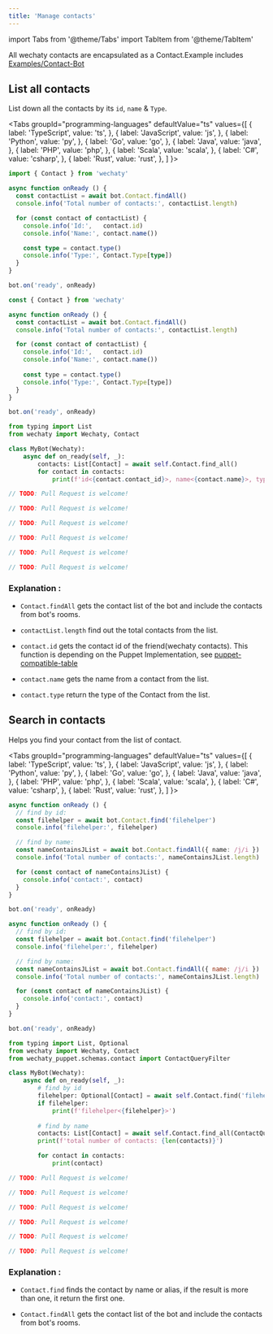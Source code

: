 ```yaml
---
title: 'Manage contacts'
---
```


import Tabs from '@theme/Tabs'
import TabItem from '@theme/TabItem'

All wechaty contacts are encapsulated as a Contact.Example includes [Examples/Contact-Bot](https://github.com/wechaty/wechaty/blob/1523c5e02be46ebe2cc172a744b2fbe53351540e/examples/contact-bot.ts)

## List all contacts

List down all the contacts by its `id`, `name` & `Type`.

<Tabs
  groupId="programming-languages"
  defaultValue="ts"
  values={[
    { label: 'TypeScript',  value: 'ts', },
    { label: 'JavaScript',  value: 'js', },
    { label: 'Python',      value: 'py', },
    { label: 'Go',          value: 'go', },
    { label: 'Java',        value: 'java', },
    { label: 'PHP',         value: 'php', },
    { label: 'Scala',       value: 'scala', },
    { label: 'C#',          value: 'csharp', },
    { label: 'Rust',        value: 'rust', },
  ]
}>

<TabItem value="ts">

```ts
import { Contact } from 'wechaty'

async function onReady () {
  const contactList = await bot.Contact.findAll()
  console.info('Total number of contacts:', contactList.length)

  for (const contact of contactList) {
    console.info('Id:',   contact.id)
    console.info('Name:', contact.name())

    const type = contact.type()
    console.info('Type:', Contact.Type[type])
  }
}

bot.on('ready', onReady)
```

</TabItem>
<TabItem value="js">

```js
const { Contact } from 'wechaty'

async function onReady () {
  const contactList = await bot.Contact.findAll()
  console.info('Total number of contacts:', contactList.length)

  for (const contact of contactList) {
    console.info('Id:',   contact.id)
    console.info('Name:', contact.name())
    
    const type = contact.type()
    console.info('Type:', Contact.Type[type])
  }
}

bot.on('ready', onReady)
```

</TabItem>
<TabItem value="py">

```py
from typing import List
from wechaty import Wechaty, Contact

class MyBot(Wechaty):
    async def on_ready(self, _):
        contacts: List[Contact] = await self.Contact.find_all()
        for contact in contacts:
            print(f'id<{contact.contact_id}>, name<{contact.name}>, type<{contact.type()}>')
```

</TabItem>
<TabItem value="go">

```go
// TODO: Pull Request is welcome!
```

</TabItem>
<TabItem value="java">

```java
// TODO: Pull Request is welcome!
```

</TabItem>
<TabItem value="php">

```php
// TODO: Pull Request is welcome!
```

</TabItem>
<TabItem value="scala">

```scala
// TODO: Pull Request is welcome!
```

</TabItem>
<TabItem value="csharp">

```csharp
// TODO: Pull Request is welcome!
```

</TabItem>
<TabItem value="rust">

```rust
// TODO: Pull Request is welcome!
```

</TabItem>
</Tabs>

### Explanation :

* `Contact.findAll` gets the contact list of the bot and include the contacts from bot's rooms.

* `contactList.length` find out the total contacts from the list.

* `contact.id` gets the contact id of the friend(wechaty contacts). This function is depending on the Puppet Implementation, see [puppet-compatible-table](https://wechaty.js.org/docs/specs/puppet/)

* `contact.name` gets the name from a contact from the list.

* `contact.type` return the type of the Contact from the list.

## Search in contacts

Helps you find your contact from the list of contact.

<Tabs
  groupId="programming-languages"
  defaultValue="ts"
  values={[
    { label: 'TypeScript',  value: 'ts', },
    { label: 'JavaScript',  value: 'js', },
    { label: 'Python',      value: 'py', },
    { label: 'Go',          value: 'go', },
    { label: 'Java',        value: 'java', },
    { label: 'PHP',         value: 'php', },
    { label: 'Scala',       value: 'scala', },
    { label: 'C#',          value: 'csharp', },
    { label: 'Rust',        value: 'rust', },
  ]
}>

<TabItem value="ts">

```ts
async function onReady () {
  // find by id:
  const filehelper = await bot.Contact.find('filehelper')
  console.info('filehelper:', filehelper)

  // find by name:
  const nameContainsJList = await bot.Contact.findAll({ name: /j/i })
  console.info('Total number of contacts:', nameContainsJList.length)

  for (const contact of nameContainsJList) {
    console.info('contact:', contact)
  }
}

bot.on('ready', onReady)
```

</TabItem>
<TabItem value="js">

```js
async function onReady () {
  // find by id:
  const filehelper = await bot.Contact.find('filehelper')
  console.info('filehelper:', filehelper)

  // find by name:
  const nameContainsJList = await bot.Contact.findAll({ name: /j/i })
  console.info('Total number of contacts:', nameContainsJList.length)

  for (const contact of nameContainsJList) {
    console.info('contact:', contact)
  }
}

bot.on('ready', onReady)
```

</TabItem>
<TabItem value="py">

```py
from typing import List, Optional
from wechaty import Wechaty, Contact
from wechaty_puppet.schemas.contact import ContactQueryFilter

class MyBot(Wechaty):
    async def on_ready(self, _):
        # find by id
        filehelper: Optional[Contact] = await self.Contact.find('filehelper')
        if filehelper:
            print(f'filehelper<{filehelper}>')
        
        # find by name
        contacts: List[Contact] = await self.Contact.find_all(ContactQueryFilter(name='your-friend-name'))
        print(f'total number of contacts: {len(contacts)}')

        for contact in contacts:
            print(contact)
```

</TabItem>
<TabItem value="go">

```go
// TODO: Pull Request is welcome!
```

</TabItem>
<TabItem value="java">

```java
// TODO: Pull Request is welcome!
```

</TabItem>
<TabItem value="php">

```php
// TODO: Pull Request is welcome!
```

</TabItem>
<TabItem value="scala">

```scala
// TODO: Pull Request is welcome!
```

</TabItem>
<TabItem value="csharp">

```csharp
// TODO: Pull Request is welcome!
```

</TabItem>
<TabItem value="rust">

```rust
// TODO: Pull Request is welcome!
```

</TabItem>
</Tabs>

### Explanation :

* `Contact.find` finds the contact by name or alias, if the result is more than one, it return the first one.

* `Contact.findAll` gets the contact list of the bot and include the contacts from bot's rooms.
